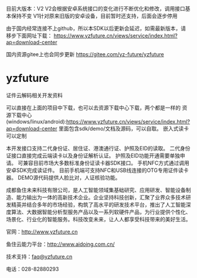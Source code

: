 目前大版本：V2
V2会根据安卓系统接口的变化进行不断优化和修改，调用接口基本保持不变
V1针对原来旧版的安卓设备，目前暂时还支持，后面会逐步停用

由于国内经常连接不上github，所以本SDK以后更新会延迟，如需最新版本，请移步下面网址下载：
https://www.yzfuture.cn/views/service/index.html?ap=download-center

国内资源gitee上也会同步更新
https://gitee.com/yz-future/yzfuture

# yzfuture
证件云解码相关开发资料

可以直接在上面的项目中下载，也可以去资源下载中心下载，两个都是一样的
资源下载中心(windows/linux/android):https://www.yzfuture.cn/views/service/index.html?ap=download-center
里面包含sdk/demo/文档及源码，可以自取。
嵌入式读卡可以定制

本开发接口支持二代身份证、居住证、港澳通行证、护照及EID的读取。 
二代身份证接口直接完成云端读卡以及身份证解析认证。 
护照及EID功能开通需要单独申请。 
可兼容目前市场大多数标准身份证读卡器SDK接口。
手机NFC方式通过调用安卓SDK完成读证件。
目前手机端可支持NFC和USB线连接的OTG专用证件读卡器。
DEMO源代码提供人脸比对，人证核验功能。

成都鱼住未来科技有限公司，是人工智能领域集基础研究、应用研发、智能设备制造、能力输出为一体的高新技术企业。企业坚持科技创新，汇聚了业界众多技术研发精英并结合多年的市场经验，构筑了高水平的研发技术平台，推出了人工智能深度算法、大数据智能分析型服务产品以及一系列软硬件产品，为行业提供个性化、场景化、行业化的智能服务。科技改变未来，让人人都享受科技带来的美好生活。

官网：http://www.yzfuture.cn  

鱼住云能力平台：http://www.aidoing.com.cn/  

技术支持：faq@yzfuture.cn 

电话：028-82880293
